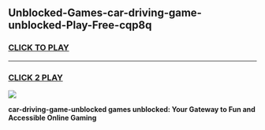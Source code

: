 
## Unblocked-Games-car-driving-game-unblocked-Play-Free-cqp8q
<h3>
<a href="https://premium76.site?title=car-driving-game-unblocked&ref=09A">CLICK TO PLAY</a></h3>
<hr>

<h3>
<a href="https://premium76.site?title=car-driving-game-unblocked&ref=09A">CLICK 2 PLAY</a>
  
</h3>

<a href="https://premium76.site?title=car-driving-game-unblocked&ref=09A"><img src="https://clearcache.store/games.png"></a>


**car-driving-game-unblocked games unblocked: Your Gateway to Fun and Accessible Online Gaming**
